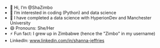- 👋 Hi, I’m @ShaZimbo
- 👀 I’m interested in coding (Python) and data science
- 🌱 I have completed a data science with HyperionDev and Manchester University
- 😄 Pronouns: She/Her
- ⚡ Fun fact: I grew up in Zimbabwe (hence the "Zimbo" in my username)
- LinkedIn: www.linkedin.com/in/shanna-jeffries

<!---
ShaZimbo/ShaZimbo is a ✨ special ✨ repository because its `README.md` (this file) appears on your GitHub profile.
You can click the Preview link to take a look at your changes.
--->

